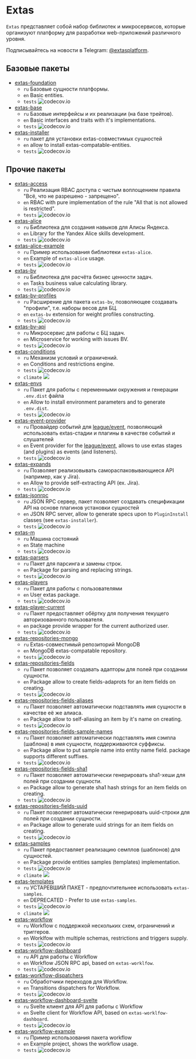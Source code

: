 # Extas

`Extas` представляет собой набор библиотек и микросервисов, которые организуют платформу для разработки web-приложений различного уровня.

Подписывайтесь на новости в Telegram: [@extasplatform](https://t.me/extasplatform "Extas").

## Базовые пакеты

- [extas-foundation](https://github.com/jeyroik/extas-foundation "Базовый пакет") 
  - `ru` Базовые сущности платформы.
  - `en` Basic entities.
  - `tests` ![codecov.io](https://codecov.io/gh/jeyroik/extas-foundation/coverage.svg?branch=master)
- [extas-base](https://github.com/jeyroik/extas-base "Набор общий интерфейсов и их реализаций") 
  - `ru` Базовые интерфейсы и их реализации (на базе трейтов).
  - `en` Basic interfaces and traits with it's implementations.
  - `tests` ![codecov.io](https://codecov.io/gh/jeyroik/extas-base/coverage.svg?branch=master)
- [extas-installer](https://github.com/jeyroik/extas-installer "Установка extas-совместимых сущностей") 
  - `ru` пакет для установки extas-совместимых сущностей
  - `en` allow to install extas-compatable-entities.
  - `tests` ![codecov.io](https://codecov.io/gh/jeyroik/extas-installer/coverage.svg?branch=master)

## Прочие пакеты

- [extas-access](https://github.com/jeyroik/extas-access "RBAC доступ с чистой реализацией правила Всё, что не разрешено - запрещено") 
  - `ru` Реализация RBAC доступа с чистым воплощением правила "Всё, что не разрешено - запрещено".
  - `en` RBAC with pure implementation of the rule "All that is not allowed is restricted".
  - `tests` ![codecov.io](https://codecov.io/gh/jeyroik/extas-access/coverage.svg?branch=master)
- [extas-alice](https://github.com/jeyroik/extas-alice "Библиотека для создания навыков для Алисы Яндекса") 
  - `ru` Библиотека для создания навыков для Алисы Яндекса.
  - `en` Library for the Yandex Alice skills development.
  - `tests` ![codecov.io](https://codecov.io/gh/jeyroik/extas-alice/coverage.svg?branch=master)
- [extas-alice-example](https://github.com/jeyroik/extas-alice-example "Пример использования библиотеки для создания навыков для Алисы Яндекса") 
  - `ru` Пример использования библиотеки `extas-alice`.
  - `en` Example of `extas-alice` usage.
  - `tests` ![codecov.io](https://codecov.io/gh/jeyroik/extas-alice-example/coverage.svg?branch=master)
- [extas-bv](https://github.com/jeyroik/extas-bv "Бизнес ценность задач") 
  - `ru` Библиотека для расчёта бизнес ценности задач.
  - `en` Tasks business value calculating library.
  - `tests` ![codecov.io](https://codecov.io/gh/jeyroik/extas-bv/coverage.svg?branch=master)
- [extas-bv-profiles](https://github.com/jeyroik/extas-bv-profiles "Профили для бизнес ценности задач") 
  - `ru` Расширение для пакета `extas-bv`, позволяющее создавать "профили", т.е. наборы весов для БЦ.
  - `en` `extas-bv` extension for weight profiles constructing.
  - `tests` ![codecov.io](https://codecov.io/gh/jeyroik/extas-bv-profiles/coverage.svg?branch=master)
- [extas-bv-api](https://github.com/jeyroik/extas-bv-api "Микросервис для бизнес ценности задач") 
  - `ru` Микросервис для работы с БЦ задач.
  - `en` Microservice for working with issues BV.
  - `tests` ![codecov.io](https://codecov.io/gh/jeyroik/extas-bv-api/coverage.svg?branch=master)
- [extas-conditions](https://github.com/jeyroik/extas-conditions "Механизм условий и ограничений") 
  - `ru` Механизм условий и ограничений.
  - `en` Conditions and restrictions engine.
  - `tests` ![codecov.io](https://codecov.io/gh/jeyroik/extas-conditions/coverage.svg?branch=master)
  - `climate` <a href="https://codeclimate.com/github/jeyroik/extas-conditions/maintainability"><img src="https://api.codeclimate.com/v1/badges/75161f4b9667f6a7d3d6/maintainability" /></a>
- [extas-envs](https://github.com/jeyroik/extas-envs "Переменные окружения") 
  - `ru` Пакет для работы с переменными окружения и генерации `.env.dist` файла
  - `en` Allow to install environment parameters and to generate `.env.dist`.
  - `tests` ![codecov.io](https://codecov.io/gh/jeyroik/extas-envs/coverage.svg?branch=master)
- [extas-event-provider](https://github.com/jeyroik/extas-event-provider "Провайдер для league/event") 
  - `ru` Провайдер событий для [league/event](https://github.com/thephpleague/event), позволяющий использовать extas-стадии и плагины в качестве событий и слушателей
  - `en` Event provider for the [league/event](https://github.com/thephpleague/event), allows to use extas stages (and plugins) as events (and listeners).
  - `tests` ![codecov.io](https://codecov.io/gh/jeyroik/extas-event-provider/coverage.svg?branch=master)
- [extas-expands](https://github.com/jeyroik/extas-expands "Самораспаковывающиеся API") 
  - `ru` Позволяет реализовывать самораспаковывающиеся API (например, как у Jira).
  - `en` Allow to provide self-extracting API (ex. Jira).
  - `tests` ![codecov.io](https://codecov.io/gh/jeyroik/extas-expands/coverage.svg?branch=master)
- [extas-jsonrpc](https://github.com/jeyroik/extas-jsonrpc "Сервер JSON RPC") 
  - `ru` JSON RPC сервер, пакет позволяет создавать спецификации API на основе плагинов установки сущностей
  - `en` JSON RPC server, allow to generate specs upon to `PluginInstall` classes (see `extas-installer`).
  - `tests` ![codecov.io](https://codecov.io/gh/jeyroik/extas-jsonrpc/coverage.svg?branch=master)
- [extas-m](https://github.com/jeyroik/extas-m "Машина состояний") 
  - `ru` Машина состояний
  - `en` State machine
  - `tests` ![codecov.io](https://codecov.io/gh/jeyroik/extas-m/coverage.svg?branch=master)
- [extas-parsers](https://github.com/jeyroik/extas-parsers "Парсеры") 
  - `ru` Пакет для парсинга и замены строк.
  - `en` Package for parsing and replacing strings.
  - `tests` ![codecov.io](https://codecov.io/gh/jeyroik/extas-parsers/coverage.svg?branch=master)
- [extas-players](https://github.com/jeyroik/extas-players "Управление пользователями") 
  - `ru` Пакет для работы с пользователями
  - `en` User extas package.
  - `tests` ![codecov.io](https://codecov.io/gh/jeyroik/extas-players/coverage.svg?branch=master)
- [extas-player-current](https://github.com/jeyroik/extas-player-current "Текущий пользователь") 
  - `ru` Пакет предоставляет обёртку для получения текущего авторизованного пользователя.
  - `en` package provide wrapper for the current authorized user.
  - `tests` ![codecov.io](https://codecov.io/gh/jeyroik/extas-player-current/coverage.svg?branch=master)
- [extas-repositories-mongo](https://github.com/jeyroik/extas-repositories-mongo "Реопзиторий для работы с MongoDB") 
  - `ru` Extas-совместимый репозиторий MongoDB
  - `en` MongoDB extas-compatable repository.
  - `tests` ![codecov.io](https://codecov.io/gh/jeyroik/extas-repositories-mongo/coverage.svg?branch=master)
- [extas-repositories-fields](https://github.com/jeyroik/extas-repositories-fields "Адапторы для полей сущности") 
  - `ru` Пакет позволяет создавать адапторы для полей при создании сущности.
  - `en` Package allow to create fields-adaprots for an item fields on creating.
  - `tests` ![codecov.io](https://codecov.io/gh/jeyroik/extas-repositories-fields/coverage.svg?branch=master)
- [extas-repositories-fields-aliases](https://github.com/jeyroik/extas-repositories-fields-aliases "Имя в качестве алиса для полей сущности") 
  - `ru` Пакет позволяет автоматически подставлять имя сущности в качестве её же алиаса.
  - `en` Package allow to self-aliasing an item by it's name on creating.
  - `tests` ![codecov.io](https://codecov.io/gh/jeyroik/extas-repositories-fields-aliases/coverage.svg?branch=master)
- [extas-repositories-fields-sample-names](https://github.com/jeyroik/extas-repositories-fields-sample-names "Имя шаблона в имя сущности") 
  - `ru` Пакет позволяет автоматически подставлять имя сэмпла (шаблона) в имя сущности, поддерживаются суффиксы.
  - `en` Package allow to put sample name into entity name field. package supports different suffixes.
  - `tests` ![codecov.io](https://codecov.io/gh/jeyroik/extas-repositories-fields-sample-names/coverage.svg?branch=master)
- [extas-repositories-fields-sha1](https://github.com/jeyroik/extas-repositories-fields-sha1 "SHA1 для полей сущности") 
  - `ru` Пакет позволяет автоматически генерировать sha1-хеши для полей при создании сущности.
  - `en` Package allow to generate sha1 hash strings for an item fields on creating.
  - `tests` ![codecov.io](https://codecov.io/gh/jeyroik/extas-repositories-fields-sha1/coverage.svg?branch=master)
- [extas-repositories-fields-uuid](https://github.com/jeyroik/extas-repositories-fields-uuid "Uuid для полей сущности") 
  - `ru` Пакет позволяет автоматически генерировать uuid-строки для полей при создании сущности.
  - `en` Package allow to generate uuid strings for an item fields on creating.
  - `tests` ![codecov.io](https://codecov.io/gh/jeyroik/extas-repositories-fields-uuid/coverage.svg?branch=master)
- [extas-samples](https://github.com/jeyroik/extas-samples "Шаблоны, сэмплы для сущностей") 
  - `ru` Пакет предоставляет реализацию семплов (шаблонов) для сущностей.
  - `en` Package provide entities samples (templates) implementation.
  - `tests` ![codecov.io](https://codecov.io/gh/jeyroik/extas-samples/coverage.svg?branch=master)
  - `climate` <a href="https://codeclimate.com/github/jeyroik/extas-samples/maintainability"><img src="https://api.codeclimate.com/v1/badges/240007322d019d2f6222/maintainability" /></a>
- [extas-templates](https://github.com/jeyroik/extas-templates "Шаблоны, устаревший пакет") 
  - `ru` УСТАРЕВШИЙ ПАКЕТ - предпочтительнее использовать `extas-samples`.
  - `en` DEPRECATED - Prefer to use `extas-samples`.
  - `tests` ![codecov.io](https://codecov.io/gh/jeyroik/extas-templates/coverage.svg?branch=master)
  - `climate` <a href="https://codeclimate.com/github/jeyroik/extas-templates/maintainability"><img src="https://api.codeclimate.com/v1/badges/2d0f94b2ae161e58bc50/maintainability" /></a>
- [extas-workflow](https://github.com/jeyroik/extas-workflow "Workflow") 
  - `ru` Workflow с поддержкой нескольких схем, ограничений и триггеров.
  - `en` Worklfow with multiple schemas, restrictions and triggers supply.
  - `tests` ![codecov.io](https://codecov.io/gh/jeyroik/extas-workflow/coverage.svg?branch=master)
- [extas-workflow-dashboard](https://github.com/jeyroik/extas-workflow-dashboard "Микросервис Workflow") 
  - `ru` API для работы с Workflow
  - `en` Workflow JSON RPC api, based on `extas-worklfow`.
  - `tests` ![codecov.io](https://codecov.io/gh/jeyroik/extas-workflow-dashboard/coverage.svg?branch=master)
- [extas-workflow-dispatchers](https://github.com/jeyroik/extas-workflow-dispatchers "Обработчики переходов для Workflow") 
  - `ru` Обработчики переходов для Workflow.
  - `en` Transitions dispatchers for Workflow.
  - `tests` ![codecov.io](https://codecov.io/gh/jeyroik/extas-workflow-dispatchers/coverage.svg?branch=master)
- [extas-workflow-dashboard-svelte](https://github.com/jeyroik/extas-workflow-dashboard-svelte "Борд для управления Workflow") 
  - `ru` Svelte клиент для API для работы с Workflow
  - `en` Svelte client for Workflow API, based on `extas-worklfow-dashboard`.
  - `tests` ![codecov.io](https://codecov.io/gh/jeyroik/extas-workflow-dashboard-svelte/coverage.svg?branch=master)
- [extas-workflow-example](https://github.com/jeyroik/extas-workflow-example "Пример использования библиотеки Workflow") 
  - `ru` Пример использования пакета workflow
  - `en` Example project, shows the workflow usage.
  - `tests` ![codecov.io](https://codecov.io/gh/jeyroik/extas-workflow-example/coverage.svg?branch=master)
